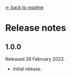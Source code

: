 [← back to readme](README.md)

# Release notes

## 1.0.0
Released 28 February 2023.

* Initial release.
